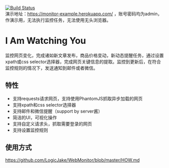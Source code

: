 [![Build Status](https://travis-ci.org/LogicJake/WebMonitor.svg?branch=master)](https://travis-ci.org/LogicJake/WebMonitor)  
演示地址：https://monitor-example.herokuapp.com/ ，账号密码均为admin，作演示用，无法执行监控任务，无法使用无头浏览器。
# I Am Watching You
监控网页变化，完成诸如新文章发布，商品价格变动，新动态提醒任务，通过设置xpath或css selector选择器，完成网页关键信息的提取。监控到更新后，在符合监控规则的情况下，发送通知到邮件或者微信。
## 特性
* 支持requests请求网页，支持使用PhantomJS抓取异步加载的网页
* 支持xpath和css selector选择器
* 支持邮件和微信提醒（support by server酱）
* 简洁的UI，可视化操作
* 支持自定义请求头，抓取需要登录的网页
* 支持设置监控规则
## 使用方式
https://github.com/LogicJake/WebMonitor/blob/master/HOW.md
  
